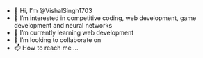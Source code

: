 - 👋 Hi, I’m @VishalSingh1703
- 👀 I’m interested in competitive coding, web development, game development and neural networks
- 🌱 I’m currently learning web development
- 💞️ I’m looking to collaborate on 
- 📫 How to reach me ...

<!---
VishalSingh1703/VishalSingh1703 is a ✨ special ✨ repository because its `README.md` (this file) appears on your GitHub profile.
You can click the Preview link to take a look at your changes.
--->
